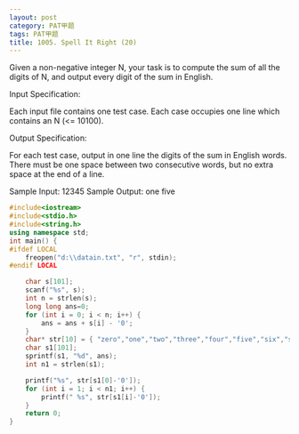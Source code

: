 ```yaml
---
layout: post
category: PAT甲题
tags: PAT甲题
title: 1005. Spell It Right (20)
---
```

Given a non-negative integer N, your task is to compute the sum of all the digits of N, and output every digit of the sum in English.

Input Specification:

Each input file contains one test case. Each case occupies one line which contains an N (<= 10100).

Output Specification:

For each test case, output in one line the digits of the sum in English words. There must be one space between two consecutive words, but no extra space at the end of a line.

Sample Input:
12345
Sample Output:
one five

```c++
#include<iostream>
#include<stdio.h>
#include<string.h>
using namespace std;
int main() {
#ifdef LOCAL
	freopen("d:\\datain.txt", "r", stdin);
#endif LOCAL

	char s[101];
	scanf("%s", s);
	int n = strlen(s);
	long long ans=0;
	for (int i = 0; i < n; i++) {
		ans = ans + s[i] - '0';
	}
	char* str[10] = { "zero","one","two","three","four","five","six","seven","eight","nine" };
	char s1[101];
	sprintf(s1, "%d", ans);
	int n1 = strlen(s1);

	printf("%s", str[s1[0]-'0']);
	for (int i = 1; i < n1; i++) {
		printf(" %s", str[s1[i]-'0']);
	}
	return 0;
}
```